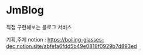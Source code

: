 # JmBlog
직접 구현해보는 블로그 서비스 

기획,주제 notion : https://boiling-glasses-dec.notion.site/abfefa6fdd5b49e0818f0929b7d893ed
